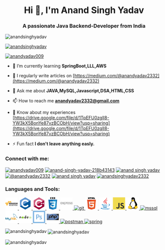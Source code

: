 

<h1 align="center">Hi 👋, I'm Anand Singh Yadav</h1>
<h3 align="center">A passionate Java Backend-Developer from India</h3>


<p align="left"> <img src="https://komarev.com/ghpvc/?username=anandsinghyadav&label=Profile%20views&color=0e75b6&style=flat" alt="anandsinghyadav" /> </p>

<p align="left"> <a href="https://github.com/ryo-ma/github-profile-trophy"><img src="https://github-profile-trophy.vercel.app/?username=anandsinghyadav" alt="anandsinghyadav" /></a> </p>

<p align="left"> <a href="https://twitter.com/anandyadav009" target="blank"><img src="https://img.shields.io/twitter/follow/anandyadav009?logo=twitter&style=for-the-badge" alt="anandyadav009" /></a> </p>

- 🌱 I’m currently learning **SpringBoot,LLL,AWS**

- 📝 I regularly write articles on [https://medium.com/@anandyadav2332](https://medium.com/@anandyadav2332)

- 💬 Ask me about **JAVA,MySQL,Javascript,DSA,HTML,CSS**

- 📫 How to reach me **anandyadav2332@gmail.com**

- 📄 Know about my experiences [https://drive.google.com/file/d/1TpEFU0zglI8-YW3kX5BonYe87vzBCObH/view?usp=sharing](https://drive.google.com/file/d/1TpEFU0zglI8-YW3kX5BonYe87vzBCObH/view?usp=sharing)

- ⚡ Fun fact **I don't leave anything easly.**

<h3 align="left">Connect with me:</h3>
<p align="left">
<a href="https://twitter.com/anandyadav009" target="blank"><img align="center" src="https://raw.githubusercontent.com/rahuldkjain/github-profile-readme-generator/master/src/images/icons/Social/twitter.svg" alt="anandyadav009" height="30" width="40" /></a>
<a href="https://linkedin.com/in/anand-singh-yadav-218b43143" target="blank"><img align="center" src="https://raw.githubusercontent.com/rahuldkjain/github-profile-readme-generator/master/src/images/icons/Social/linked-in-alt.svg" alt="anand-singh-yadav-218b43143" height="30" width="40" /></a>
<a href="https://fb.com/anand singh yadav" target="blank"><img align="center" src="https://raw.githubusercontent.com/rahuldkjain/github-profile-readme-generator/master/src/images/icons/Social/facebook.svg" alt="anand singh yadav" height="30" width="40" /></a>
<a href="https://medium.com/@anandyadav2332" target="blank"><img align="center" src="https://raw.githubusercontent.com/rahuldkjain/github-profile-readme-generator/master/src/images/icons/Social/medium.svg" alt="@anandyadav2332" height="30" width="40" /></a>
<a href="https://www.youtube.com/c/anand singh yadav" target="blank"><img align="center" src="https://raw.githubusercontent.com/rahuldkjain/github-profile-readme-generator/master/src/images/icons/Social/youtube.svg" alt="anand singh yadav" height="30" width="40" /></a>
<a href="https://www.leetcode.com/anandsinghyadav2332" target="blank"><img align="center" src="https://raw.githubusercontent.com/rahuldkjain/github-profile-readme-generator/master/src/images/icons/Social/leet-code.svg" alt="anandsinghyadav2332" height="30" width="40" /></a>
</p>

<h3 align="left">Languages and Tools:</h3>
<p align="left"> <a href="https://aws.amazon.com" target="_blank" rel="noreferrer"> <img src="https://raw.githubusercontent.com/devicons/devicon/master/icons/amazonwebservices/amazonwebservices-original-wordmark.svg" alt="aws" width="40" height="40"/> </a> <a href="https://www.cprogramming.com/" target="_blank" rel="noreferrer"> <img src="https://raw.githubusercontent.com/devicons/devicon/master/icons/c/c-original.svg" alt="c" width="40" height="40"/> </a> <a href="https://www.w3schools.com/cpp/" target="_blank" rel="noreferrer"> <img src="https://raw.githubusercontent.com/devicons/devicon/master/icons/cplusplus/cplusplus-original.svg" alt="cplusplus" width="40" height="40"/> </a> <a href="https://www.w3schools.com/css/" target="_blank" rel="noreferrer"> <img src="https://raw.githubusercontent.com/devicons/devicon/master/icons/css3/css3-original-wordmark.svg" alt="css3" width="40" height="40"/> </a> <a href="https://expressjs.com" target="_blank" rel="noreferrer"> <img src="https://raw.githubusercontent.com/devicons/devicon/master/icons/express/express-original-wordmark.svg" alt="express" width="40" height="40"/> </a> <a href="https://git-scm.com/" target="_blank" rel="noreferrer"> <img src="https://www.vectorlogo.zone/logos/git-scm/git-scm-icon.svg" alt="git" width="40" height="40"/> </a> <a href="https://www.w3.org/html/" target="_blank" rel="noreferrer"> <img src="https://raw.githubusercontent.com/devicons/devicon/master/icons/html5/html5-original-wordmark.svg" alt="html5" width="40" height="40"/> </a> <a href="https://www.java.com" target="_blank" rel="noreferrer"> <img src="https://raw.githubusercontent.com/devicons/devicon/master/icons/java/java-original.svg" alt="java" width="40" height="40"/> </a> <a href="https://developer.mozilla.org/en-US/docs/Web/JavaScript" target="_blank" rel="noreferrer"> <img src="https://raw.githubusercontent.com/devicons/devicon/master/icons/javascript/javascript-original.svg" alt="javascript" width="40" height="40"/> </a> <a href="https://www.linux.org/" target="_blank" rel="noreferrer"> <img src="https://raw.githubusercontent.com/devicons/devicon/master/icons/linux/linux-original.svg" alt="linux" width="40" height="40"/> </a> <a href="https://www.microsoft.com/en-us/sql-server" target="_blank" rel="noreferrer"> <img src="https://www.svgrepo.com/show/303229/microsoft-sql-server-logo.svg" alt="mssql" width="40" height="40"/> </a> <a href="https://www.mysql.com/" target="_blank" rel="noreferrer"> <img src="https://raw.githubusercontent.com/devicons/devicon/master/icons/mysql/mysql-original-wordmark.svg" alt="mysql" width="40" height="40"/> </a> <a href="https://nodejs.org" target="_blank" rel="noreferrer"> <img src="https://raw.githubusercontent.com/devicons/devicon/master/icons/nodejs/nodejs-original-wordmark.svg" alt="nodejs" width="40" height="40"/> </a> <a href="https://www.photoshop.com/en" target="_blank" rel="noreferrer"> <img src="https://raw.githubusercontent.com/devicons/devicon/master/icons/photoshop/photoshop-line.svg" alt="photoshop" width="40" height="40"/> </a> <a href="https://www.php.net" target="_blank" rel="noreferrer"> <img src="https://raw.githubusercontent.com/devicons/devicon/master/icons/php/php-original.svg" alt="php" width="40" height="40"/> </a> <a href="https://postman.com" target="_blank" rel="noreferrer"> <img src="https://www.vectorlogo.zone/logos/getpostman/getpostman-icon.svg" alt="postman" width="40" height="40"/> </a> <a href="https://spring.io/" target="_blank" rel="noreferrer"> <img src="https://www.vectorlogo.zone/logos/springio/springio-icon.svg" alt="spring" width="40" height="40"/> </a> </p>

<p><img align="left" src="https://github-readme-stats.vercel.app/api/top-langs?username=anandsinghyadav&show_icons=true&locale=en&layout=compact" alt="anandsinghyadav" /></p>

<p>&nbsp;<img align="center" src="https://github-readme-stats.vercel.app/api?username=anandsinghyadav&show_icons=true&locale=en" alt="anandsinghyadav" /></p>

<p><img align="center" src="https://github-readme-streak-stats.herokuapp.com/?user=anandsinghyadav&" alt="anandsinghyadav" /></p>
